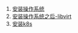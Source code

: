 1. [安装操作系统](00_install_arch.md)
2. [安装操作系统之后-libvirt](01_after_install_arch.md)
3. [安装k8s](02_install_k8s.md)


